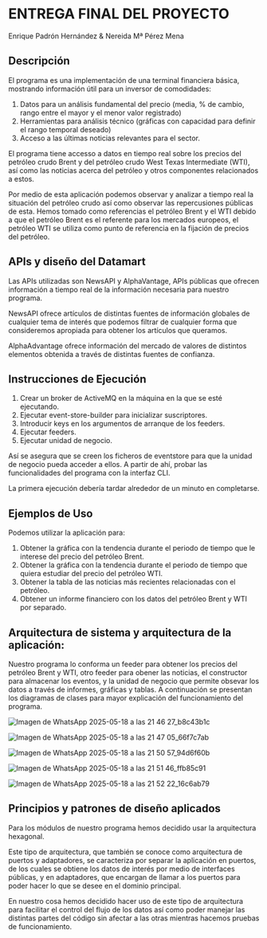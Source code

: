 # ENTREGA FINAL DEL PROYECTO

Enrique Padrón Hernández
 & Nereida Mª Pérez Mena

 ## Descripción

El programa es una implementación de una terminal financiera básica, mostrando información útil para un inversor de comodidades:

1. Datos para un análisis fundamental del precio (media, % de cambio, rango entre el mayor y el menor valor registrado)
2. Herramientas para análisis técnico (gráficas con capacidad para definir el rango temporal deseado)
3. Acceso a las últimas noticias relevantes para el sector.

El programa tiene accesso a datos en tiempo real sobre los precios del petróleo crudo Brent y del petróleo crudo West Texas Intermediate (WTI), así como las noticias acerca del petróleo y otros componentes relacionados a estos.

Por medio de esta aplicación podemos observar y analizar a tiempo real la situación del petróleo crudo así como observar las repercusiones públicas de esta. Hemos tomado como referencias el petróleo Brent y el WTI debido a que el petróleo Brent es el referente para los mercados europeos, el petróleo WTI se utiliza como punto de referencia en la fijación de precios del petróleo.

## APIs y diseño del Datamart

Las APIs utilizadas son NewsAPI y AlphaVantage, APIs públicas que ofrecen información a tiempo real de la información necesaria para nuestro programa. 

NewsAPI ofrece artículos de distintas fuentes de información globales de cualquier tema de interés que podemos filtrar de cualquier forma que consideremos apropiada para obtener los artículos que queramos. 

AlphaAdvantage ofrece información del mercado de valores de distintos elementos obtenida a través de distintas fuentes de confianza.

## Instrucciones de Ejecución

1. Crear un broker de ActiveMQ en la máquina en la que se esté ejecutando.
3. Ejecutar event-store-builder para inicializar suscriptores.
4. Introducir keys en los argumentos de arranque de los feeders.
5. Ejecutar feeders.
6. Ejecutar unidad de negocio.

Así se asegura que se creen los ficheros de eventstore para que la unidad de negocio pueda acceder a ellos. A partir de ahí, probar las funcionalidades del programa con la interfaz CLI.

La primera ejecución debería tardar alrededor de un minuto en completarse.

## Ejemplos de Uso

Podemos utilizar la aplicación para:
1. Obtener la gráfica con la tendencia durante el periodo de tiempo que le interese del precio del petróleo Brent.
2. Obtener la gráfica con la tendencia durante el periodo de tiempo que quiera estudiar del precio del petróleo WTI.
3. Obtener la tabla de las noticias más recientes relacionadas con el petróleo.
4. Obtener un informe financiero con los datos del petróleo Brent y WTI por separado.

## Arquitectura de sistema y arquitectura de la aplicación:

Nuestro programa lo conforma un feeder para obtener los precios del petróleo Brent y WTI, otro feeder para obener las noticias, el constructor para almacenar los eventos, y la unidad de negocio que permite obsevar los datos a través de informes, gráficas y tablas. A continuación se presentan los diagramas de clases para mayor explicación del funcionamiento del programa.  

![Imagen de WhatsApp 2025-05-18 a las 21 46 27_b8c43b1c](https://github.com/user-attachments/assets/24083d3b-e7d8-4e22-b139-1d62c7bdd2c3)

![Imagen de WhatsApp 2025-05-18 a las 21 47 05_66f7c7ab](https://github.com/user-attachments/assets/0a20947c-e972-480c-b99b-dc19ccfb318f)

![Imagen de WhatsApp 2025-05-18 a las 21 50 57_94d6f60b](https://github.com/user-attachments/assets/f0bcca03-5f49-448e-b5c8-072d43f8b914)

![Imagen de WhatsApp 2025-05-18 a las 21 51 46_ffb85c91](https://github.com/user-attachments/assets/dbcdbed4-50af-40b7-9594-3567853fe212)

![Imagen de WhatsApp 2025-05-18 a las 21 52 22_16c6ab79](https://github.com/user-attachments/assets/bb9404ae-33e7-4770-a8f4-66341781c625)



## Principios y patrones de diseño aplicados

Para los módulos de nuestro programa hemos decidido usar la arquitectura hexagonal.

Este tipo de arquitectura, que también se conoce como arquitectura de puertos y adaptadores, se caracteriza por separar la aplicación en puertos, de los cuales se obtiene los datos de interés por medio de interfaces públicas, y en adaptadores, que encargan de llamar a los puertos para poder hacer lo que se desee en el dominio principal. 

En nuestro cosa hemos decidido hacer uso de este tipo de arquitectura para facilitar el control del flujo de los datos así como poder manejar las distintas partes del código sin afectar a las otras mientras hacemos pruebas de funcionamiento.
